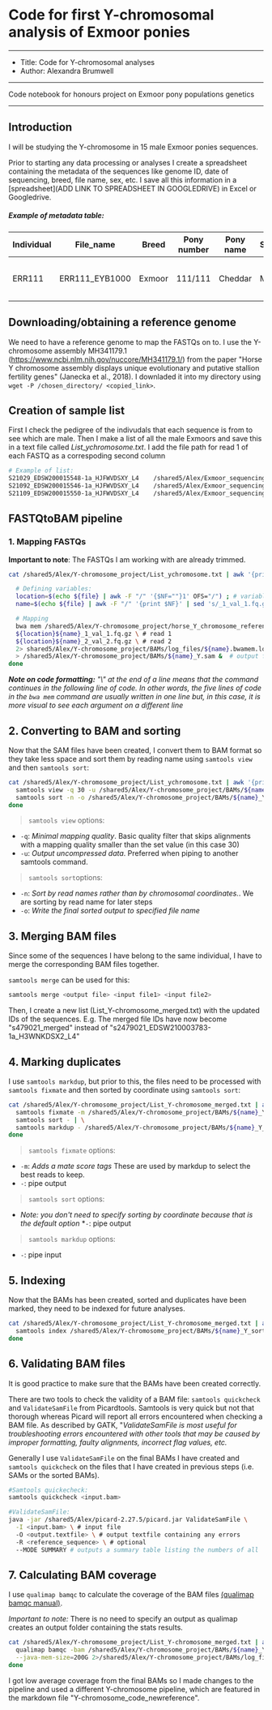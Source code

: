# Code for first Y-chromosomal analysis of Exmoor ponies

---
* Title: Code for Y-chromosomal analyses
* Author: Alexandra Brumwell
---

Code notebook for honours project on Exmoor pony populations genetics

--------------------------------------------------------------------------------------------
## Introduction
I will be studying the Y-chromosome in 15 male Exmoor ponies sequences.

Prior to starting any data processing or analyses I create a spreadsheet containing the metadata of the sequences like genome ID, date of sequencing, breed, file name, sex, etc. I save all this information in a [spreadsheet](ADD LINK TO SPREADSHEET IN GOOGLEDRIVE) in Excel or Googledrive.

##### Example of metadata table:

| Individual | File_name | Breed | Pony number | Pony name | Sequencing_date | Sex | Notes | Original_FASTQ_file_path |
|------------|-----------|-------|-------------|-----------|-----------------|-----|-------|--------------------------|
| ERR111 | ERR111_EYB1000 | Exmoor | 111/111 | Cheddar | Mar2020 | F | From unknown maternal line | /Path/to/FASTQ/file |



## Downloading/obtaining a reference genome
We need to have a reference genome to map the FASTQs on to. I use the Y-chromosome assembly MH341179.1 (https://www.ncbi.nlm.nih.gov/nuccore/MH341179.1/) from the paper "Horse Y chromosome assembly displays unique evolutionary and putative stallion fertility genes" (Janecka et al., 2018). I downladed it into my directory using `wget -P /chosen_directory/ <copied_link>`.


## Creation of sample list
First I check the pedigree of the indivudals that each sequence is from to see which are male. Then I make a list of all the male Exmoors and save this in a text file called *List_ychromosome.txt*. I add the file path for read 1 of each FASTQ as a correspoding second column

```bash
# Example of list:
S21029_EDSW200015548-1a_HJFWVDSXY_L4    /shared5/Alex/Exmoor_sequencing_data/Sep_2020/S21029_EDSW200015548-1a_HJFWVDSXY_L4_1_val_1.fq.gz
S21092_EDSW200015546-1a_HJFWVDSXY_L4    /shared5/Alex/Exmoor_sequencing_data/Sep_2020/S21092_EDSW200015546-1a_HJFWVDSXY_L4_1_val_1.fq.gz
S21109_EDSW200015550-1a_HJFWVDSXY_L4    /shared5/Alex/Exmoor_sequencing_data/Sep_2020/S21109_EDSW200015550-1a_HJFWVDSXY_L4_1_val_1.fq.gz
```

## FASTQtoBAM pipeline
### 1. Mapping FASTQs
**Important to note**: The FASTQs I am working with are already trimmed.

```bash
cat /shared5/Alex/Y-chromosome_project/List_ychromosome.txt | awk '{print $2}' | while read file ; do

  # Defining variables:
  location=$(echo ${file} | awk -F "/" '{$NF=""}1' OFS="/") ; # variable of file path
  name=$(echo ${file} | awk -F "/" '{print $NF}' | sed 's/_1_val_1.fq.gz//'); # variable of sample name

  # Mapping
  bwa mem /shared5/Alex/Y-chromosome_project/horse_Y_chromosome_reference/horse_Y_chromosome.fasta \ # reference genome in fasta format
  ${location}${name}_1_val_1.fq.gz \ # read 1
  ${location}${name}_2_val_2.fq.gz \ # read 2
  2> shared5/Alex/Y-chromosome_project/BAMs/log_files/${name}.bwamem.log \ # creates a log file containing errors
  > /shared5/Alex/Y-chromosome_project/BAMs/${name}_Y.sam &  # output file location and name
done
```
***Note on code formatting:*** *\"\\" at the end of a line means that the command continues in the following line of code. In other words, the five lines of code in the `bwa mem` command are usually written in one line but, in this case, it is more visual to see each argument on a different line*



## 2. Converting to BAM and sorting
Now that the SAM files have been created, I convert them to BAM format so they take less space and sort them by reading name using `samtools view` and then `samtools sort`:

```bash
cat /shared5/Alex/Y-chromosome_project/List_ychromosome.txt | awk '{print $1}' | while read name ; do
  samtools view -q 30 -u /shared5/Alex/Y-chromosome_project/BAMs/${name}_Y.sam | \
  samtools sort -n -o /shared5/Alex/Y-chromosome_project/BAMs/${name}_Y_sorted.bam & # this creates a log file containing standard errors
done
```
> `samtools view` options:
* `-q`: *Minimal mapping quality*. Basic quality filter that skips alignments with a mapping quality smaller than the set value (in this case 30)
* `-u`: *Output uncompressed data*. Preferred when piping to another samtools command.

> `samtools sort`options:
* `-n`: *Sort by read names rather than by chromosomal coordinates.*. We are sorting by read name for later steps
* `-o`: *Write the final sorted output to specified file name*



## 3. Merging BAM files
Since some of the sequences I have belong to the same individual, I have to merge the corresponding BAM files together.

`samtools merge` can be used for this:
```bash
samtools merge <output file> <input file1> <input file2>
```
Then, I create a new list (List_Y-chromosome_merged.txt) with the updated IDs of the sequences. E.g. The merged file IDs have now become "s479021_merged" instead of "s2479021_EDSW210003783-1a_H3WNKDSX2_L4"


## 4. Marking duplicates
I use `samtools markdup`, but prior to this, the files need to be processed with `samtools fixmate` and then sorted by coordinate using `samtools sort`:

```bash
cat /shared5/Alex/Y-chromosome_project/List_Y-chromosome_merged.txt | awk '{print $1}' | while read name ; do
  samtools fixmate -m /shared5/Alex/Y-chromosome_project/BAMs/${name}_Y_sorted.bam - | \
  samtools sort - | \
  samtools markdup - /shared5/Alex/Y-chromosome_project/BAMs/${name}_Y_sorted_markdup.bam &
done
```
> `samtools fixmate` options:
* `-m`: *Adds a mate score tags* These are used by markdup to select the best reads to keep.
* `-`: pipe output

> `samtools sort` options:
* *Note: you don't need to specify sorting by coordinate because that is the default option*
*`-`: pipe output

> `samtools markdup` options:
* `-`: pipe input


## 5. Indexing
Now that the BAMs has been created, sorted and duplicates have been marked, they need to be indexed for future analyses.

```bash
cat /shared5/Alex/Y-chromosome_project/List_Y-chromosome_merged.txt | awk '{print $1}' | while read name ; do
  samtools index /shared5/Alex/Y-chromosome_project/BAMs/${name}_Y_sorted_markdup.bam &
done
```

## 6. Validating BAM files
It is good practice to make sure that the BAMs have been created correctly.

There are two tools to check the validity of a BAM file: `samtools quickcheck` and `ValidateSamFile` from Picardtools. Samtools is very quick but not that thorough whereas Picard will report all errors encountered when checking a BAM file. As described by GATK, "*ValidateSamFile is most useful for troubleshooting errors encountered with other tools that may be caused by improper formatting, faulty alignments, incorrect flag values, etc.*

Generally I use `ValidateSamFile` on the final BAMs I have created and `samtools quickcheck` on the files that I have created in previous steps (i.e. SAMs or the sorted BAMs).


```bash
#Samtools quickecheck:
samtools quickcheck <input.bam>

#ValidateSamFile:
java -jar /shared5/Alex/picard-2.27.5/picard.jar ValidateSamFile \
  -I <input.bam> \ # input file
  -O <output.textfile> \ # output textfile containing any errors
  -R <reference_sequence> \ # optional
  --MODE SUMMARY # outputs a summary table listing the numbers of all 'errors' and 'warnings'.
```


## 7. Calculating BAM coverage
I use `qualimap bamqc` to calculate the coverage of the BAM files [(qualimap bamqc manual)](http://qualimap.conesalab.org/doc_html/analysis.html#bamqc).

*Important to note:* There is no need to specify an output as qualimap creates an output folder containing the stats results.

```bash
cat /shared5/Alex/Y-chromosome_project/List_Y-chromosome_merged.txt | awk '{print $1}' | while read name ; do
  qualimap bamqc -bam /shared5/Alex/Y-chromosome_project/BAMs/${name}_Y_sorted_markdup.bam \
  --java-mem-size=200G 2>/shared5/Alex/Y-chromosome_project/BAMs/log_files/${name}_qualimap.log & # Sets desired memory size
done
```

I got low average coverage from the final BAMs so I made changes to the pipeline and used a different Y-chromosome pipeline, which are featured in the markdown file "Y-chromosome_code_newreference".
